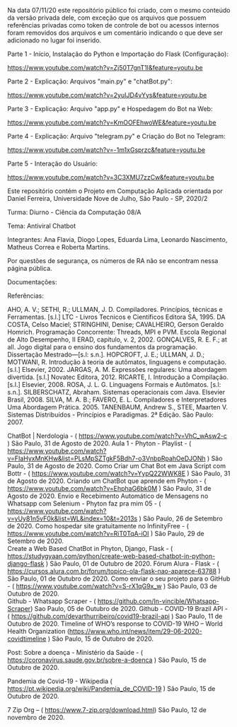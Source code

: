 Na data 07/11/20 este repositório público foi criado, com o mesmo conteúdo da versão privada dele, com exceção que os arquivos que possuem referências privadas como token de controle de bot ou acessos internos foram removidos dos arquivos e um comentário indicando o que deve ser adicionado no lugar foi inserido.

Parte 1 - Início, Instalação do Python e Importação do Flask (Configuração):

https://www.youtube.com/watch?v=Zj50T7gnT1I&feature=youtu.be

Parte 2 - Explicação: Arquivos "main.py" e "chatBot.py":

https://www.youtube.com/watch?v=2yuIJD4vYys&feature=youtu.be

Parte 3 - Explicação: Arquivo "app.py" e Hospedagem do Bot na Web:

https://www.youtube.com/watch?v=KmOOFEhwoWE&feature=youtu.be

Parte 4 - Explicação: Arquivo "telegram.py" e Criação do Bot no Telegram:

https://www.youtube.com/watch?v=-1m1xGsprzc&feature=youtu.be

Parte 5 - Interação do Usuário:

https://www.youtube.com/watch?v=3C3XMU7zzCw&feature=youtu.be

Este repositório contém o Projeto em Computação Aplicada orientada por Daniel Ferreira, Universidade Nove de Julho, São Paulo - SP, 2020/2

Turma: Diurno - Ciência da Computação 08/A

Tema: Antiviral Chatbot

Integrantes: Ana Flavia, Diogo Lopes, Eduarda Lima, Leonardo Nascimento, Matheus Correa e Roberta Martins.

Por questões de segurança, os números de RA não se encontram nessa página pública.

Documentações:

Referências:

AHO, A. V.; SETHI, R.; ULLMAN, J. D. Compiladores. Princípios, técnicas e Ferramentas. [s.l.] LTC - Livros Tecnicos e Científicos Editora SA, 1995.
DA COSTA, Celso Maciel; STRINGHINI, Denise; CAVALHEIRO, Gerson Geraldo Homrich. Programação Concorrente: Threads, MPI e PVM. Escola Regional de Alto Desempenho, II ERAD, capítulo, v. 2, 2002.
GONÇALVES, R. E. F.; at all. Jogo digital para o ensino dos fundamentos da programação. Dissertação Mestrado—[s.l: s.n.].
HOPCROFT, J. E.; ULLMAN, J. D.; MOTWANI, R. Introdução à teoria de autômatos, linguagens e computação. [s.l.] Elsevier, 2002.
JARGAS, A. M. Expressões regulares: Uma abordagem divertida. [s.l.] Novatec Editora, 2012.
RICARTE, I. Introdução a Compilação. [s.l.] Elsevier, 2008.
ROSA, J. L. G. Linguagens Formais e Autômatos. [s.l: s.n.].
SILBERSCHATZ, Abraham. Sistemas operacionais com Java. Elsevier Brasil, 2008.
SILVA, M. A. B.; FAVERO, E. L. Compiladores e Interpretadores Uma Abordagem Prática. 2005.
TANENBAUM, Andrew S., STEE, Maarten V.  Sistemas Distribuídos - Princípios e Paradigmas. 2ª Edição. São Paulo: 2007.

ChatBot | Nerdologia - ( https://www.youtube.com/watch?v=VhC_wAsw2-c ) São Paulo, 31 de Agosto de 2020.
Aula 1 - Phyton - Playlist - ( https://www.youtube.com/watch?v=FIaHyxMnKHw&list=PLsMpSZTgkF5Bdh7-o3VnbpRpahOeDJONh ) São Paulo, 31 de Agosto de 2020.
Como Criar um Chat Bot em Java Script com Bottr - ( https://www.youtube.com/watch?v=YypQ22WWK8E ) São Paulo, 31 de Agosto de 2020.
Criando um ChatBot que aprende em Phyton - ( https://www.youtube.com/watch?v=EhphaG6bk0M ) São Paulo, 31 de Agosto de 2020.
Envio e Recebimento Automático de Mensagens no Whatsapp com Selenium - Phyton faz pra mim 05 - ( https://www.youtube.com/watch?v=yUy81n5vF0k&list=WL&index=10&t=2013s ) São Paulo, 26 de Setembro de 2020.
Como hospedar site gratuitamente no InfinityFree - ( https://www.youtube.com/watch?v=RiT0TqA-iOI ) São Paulo, 29 de Setembro de 2020.  
Create a Web Based ChatBot in Phyton, Django, Flask - ( https://studygyaan.com/python/create-web-based-chatbot-in-python-django-flask ) São Paulo, 01 de Outubro de 2020. 
Fórum Alura - Flask - ( https://cursos.alura.com.br/forum/topico-ola-flask-nao-aparece-63788 ) São Paulo, 01 de Outubro de 2020. 
Como enviar o seu projeto para o GitHub - ( https://www.youtube.com/watch?v=S-rX1qG9x_w ) São Paulo, 03 de Outubro de 2020.  
 Github - Whatsapp Scraper - ( https://github.com/In-vincible/Whatsapp-Scraper) Sao Paulo, 05 de Outubro de 2020. 
Github - COVID-19 Brazil API - ( https://github.com/devarthurribeiro/covid19-brazil-api ) Sao Paulo, 11 de Outubro de 2020. 
Timeline of WHO’s response to COVID-19 WHO – World Health Organization (https://www.who.int/news/item/29-06-2020-covidtimeline ) São Paulo, 15 de Outubro de 2020.

Post: Sobre a doença  - Ministério da Saúde - ( https://coronavirus.saude.gov.br/sobre-a-doenca ) São Paulo, 15 de Outubro de 2020. 

Pandemia de Covid-19 - Wikipedia ( https://pt.wikipedia.org/wiki/Pandemia_de_COVID-19 ) São Paulo, 15 de Outubro de 2020. 

7 Zip Org – (
https://www.7-zip.org/download.html) São Paulo, 12 de novembro de 2020.

